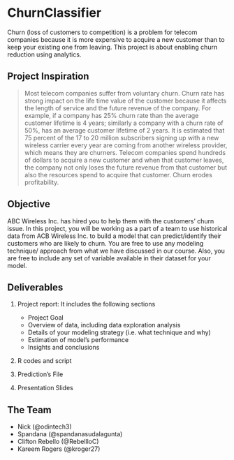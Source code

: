 # ChurnClassifier

Churn (loss of customers to competition) is a problem for telecom companies because it is more expensive to acquire a new customer than to keep your existing one from leaving. This project is about enabling churn reduction using analytics.


## Project Inspiration

>Most telecom companies suffer from voluntary churn. Churn rate has strong impact on the life time value of the customer because it affects the length of service and the future revenue of the company. For example, if a company has 25% churn rate than the average customer lifetime is 4 years; similarly a company with a churn rate of 50%, has an average customer lifetime of 2 years. It is estimated that 75 percent of the 17 to 20 million subscribers signing up with a new wireless carrier every year are coming from another wireless provider, which means they are churners. Telecom companies spend hundreds of dollars to acquire a new customer and when that customer leaves, the company not only loses the future revenue from that customer but also the resources spend to acquire that customer. Churn erodes profitability.

## Objective

ABC Wireless Inc. has hired you to help them with the customers’ churn issue. In this project, you will be working as a part of a team to use historical data from ACB Wireless Inc. to build a model that can predict/identify their customers who are likely to churn. You are free to use any modeling technique/ approach from what we have discussed in our course. Also, you are free to include any set of variable available in their dataset for your model.

## Deliverables

1. Project report: It includes the following sections
    * Project Goal
    * Overview of data, including data exploration analysis
    * Details of your modeling strategy (i.e. what technique and why)
    * Estimation of model’s performance
    * Insights and conclusions


2. R codes and script

3. Prediction’s File

4. Presentation Slides

## The Team

* Nick (@odintech3)
* Spandana (@spandanasudalagunta)
* Clifton Rebello (@RebellloC)
* Kareem Rogers (@kroger27)